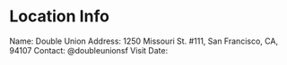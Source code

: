 Location Info
=============

Name: Double Union
Address: 1250 Missouri St. #111, San Francisco, CA, 94107
Contact: @doubleunionsf
Visit Date: